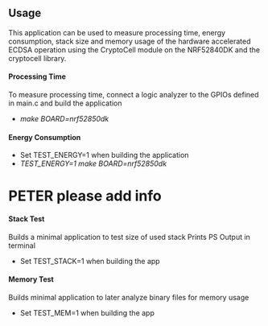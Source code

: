 ## Usage

This application can be used to measure processing time, energy consumption, stack size and memory usage of the hardware accelerated ECDSA operation using the CryptoCell module on the NRF52840DK and the cryptocell library.

#### Processing Time
To measure processing time, connect a logic analyzer to the GPIOs defined in main.c and build the application
- *make BOARD=nrf52850dk*

#### Energy Consumption
- Set TEST_ENERGY=1 when building the application
- *TEST_ENERGY=1 make BOARD=nrf52850dk*
# PETER please add info

#### Stack Test
Builds a minimal application to test size of used stack
Prints PS Output in terminal
- Set TEST_STACK=1 when building the app

#### Memory Test
Builds minimal application to later analyze binary files for memory usage
- Set TEST_MEM=1 when building the app